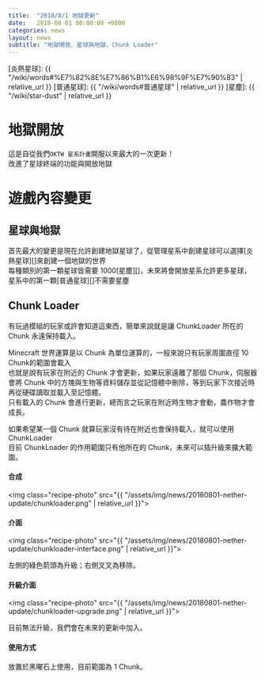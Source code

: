 ```yaml
---
title:  "2018/8/1 地獄更新"
date:   2018-08-01 00:00:00 +0800
categories: news
layout: news
subtitle: "地獄開放、星球與地獄、Chunk Loader"
---
```

[炎熱星球]: {{ "/wiki/words#%E7%82%8E%E7%86%B1%E6%98%9F%E7%90%83" | relative_url }}
[普通星球]: {{ "/wiki/words#普通星球" | relative_url }}
[星塵]: {{ "/wiki/star-dust" | relative_url }}

# 地獄開放
這是自從我們`OKTW 星系計畫`開服以來最大的一次更新！  
改進了星球終端的功能與開放地獄

# 遊戲內容變更
## 星球與地獄
首先最大的變更是現在允許創建地獄星球了，從管理星系中創建星球可以選擇[炎熱星球][]來創建一個地獄的世界  
每種類別的第一顆星球皆需要 1000[星塵][]，未來將會開放星系允許更多星球，星系中的第一顆[普通星球][]不需要星塵

## Chunk Loader
有玩過模組的玩家或許會知道這東西，簡單來說就是讓 ChunkLoader 所在的 Chunk 永遠保持載入。

Minecraft 世界運算是以 Chunk 為單位運算的，一般來說只有玩家周圍直徑 10 Chunk的範圍會載入  
也就是說有玩家在附近的 Chunk 才會更新，如果玩家遠離了那個 Chunk，伺服器會將 Chunk 中的方塊與生物等資料儲存並從記憶體中刪除，等到玩家下次接近時再從硬碟讀取並載入至記憶體。  
只有載入的 Chunk 會進行更新，總而言之玩家在附近時生物才會動，農作物才會成長。

如果希望某一個 Chunk 就算玩家沒有待在附近也會保持載入，就可以使用 ChunkLoader  
目前 ChunkLoader 的作用範圍只有他所在的 Chunk，未來可以插升級來擴大範圍。  

#### 合成

<img class="recipe-photo" src="{{ "/assets/img/news/20180801-nether-update/chunkloader.png" | relative_url }}">

#### 介面

<img class="recipe-photo" src="{{ "/assets/img/news/20180801-nether-update/chunkloader-interface.png" | relative_url }}">

左側的綠色箭頭為升級；右側叉叉為移除。

#### 升級介面

<img class="recipe-photo" src="{{ "/assets/img/news/20180801-nether-update/chunkloader-upgrade.png" | relative_url }}">

目前無法升級，我們會在未來的更新中加入。

#### 使用方式

放置於黑曜石上使用，目前範圍為 1 Chunk。
